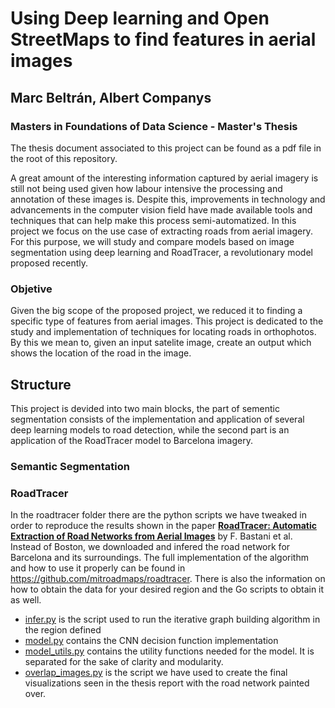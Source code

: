 # Using Deep learning and Open StreetMaps to find features in aerial images

## Marc Beltrán, Albert Companys

### Masters in Foundations of Data Science - Master's Thesis

The thesis document associated to this project can be found as a pdf file in the root of this repository.

A great amount of the interesting information captured by aerial imagery is still not being used given how labour intensive the processing and annotation of these images is. Despite this, improvements in technology and advancements in the computer vision field have made available tools and techniques that can help make this process semi-automatized. In this project we focus on the use case of extracting roads from aerial imagery. For this purpose, we will study and compare models based on image segmentation using deep learning and RoadTracer, a revolutionary model proposed recently.

### Objetive

Given the big scope of the proposed project, we reduced it to finding a specific type of features from aerial images. This project is dedicated to the study and implementation of techniques for locating roads in orthophotos. By this we mean to, given an input satelite image, create an output which shows the location of the road in the image.

## Structure

This project is devided into two main blocks, the part of sementic segmentation consists of the implementation and application of several deep learning models to road detection, while the second part is an application of the RoadTracer model to Barcelona imagery. 

### Semantic Segmentation





### RoadTracer

In the roadtracer folder there are the python scripts we have tweaked in order to reproduce the results shown in the paper [**RoadTracer: Automatic Extraction of Road Networks from Aerial Images**](https://roadmaps.csail.mit.edu/roadtracer.pdf)  by F. Bastani et al. Instead of Boston, we downloaded and infered the road network for Barcelona and its surroundings. The full implementation of the algorithm and how to use it properly can be found in https://github.com/mitroadmaps/roadtracer. There is also the information on how to obtain the data for your desired region and the Go scripts to obtain it as well.

- [infer.py](roadtracer/infer.py) is the script used to run the iterative graph building algorithm in the region defined
- [model.py](roadtracer/model.py) contains the CNN decision function implementation
- [model_utils.py](roadtracer/model_utils.py) contains the utility functions needed for the model. It is separated for the sake of clarity and modularity.
- [overlap_images.py](roadtracer/overlap_images.py) is the script we have used to create the final visualizations seen in the thesis report with the road network painted over.


